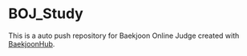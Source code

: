 # BOJ_Study
This is a auto push repository for Baekjoon Online Judge created with [BaekjoonHub](https://github.com/BaekjoonHub/BaekjoonHub).

